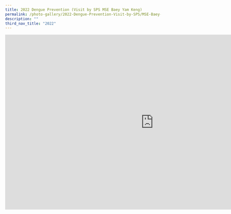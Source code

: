 ```yaml
---
title: 2022 Dengue Prevention (Visit by SPS MSE Baey Yam Keng)
permalink: /photo-gallery/2022-Dengue-Prevention-Visit-by-SPS/MSE-Baey-Yam-Keng/
description: ""
third_nav_title: "2022"
---
```


<iframe allowfullscreen="true" height="569" width="960" frameborder="0" src="https://docs.google.com/presentation/d/e/2PACX-1vTbPJ1uVW9LQ79ZAM5eBDJlaT8FsDARnkWlg9DO3CiZnf2_14eYf6AV3iYUisALdziu_MKSbUQZpFhG/embed?start=true&amp;loop=true&amp;delayms=5000"></iframe>